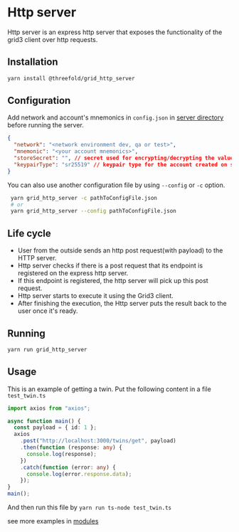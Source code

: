 # Http server

Http server is an express http server that exposes the functionality of the grid3 client over http requests.

## Installation

```bash
yarn install @threefold/grid_http_server
```

## Configuration

Add network and account's mnemonics in `config.json` in [server directory](./src/config.json) before running the server.

```json
{
  "network": "<network environment dev, qa or test>",
  "mnemonic": "<your account mnemonics>",
  "storeSecret": "", // secret used for encrypting/decrypting the values in tfkvStore
  "keypairType": "sr25519" // keypair type for the account created on substrate
}
```

You can also use another configuration file by using `--config` or `-c` option.

```bash
 yarn grid_http_server -c pathToConfigFile.json
 # or
 yarn grid_http_server --config pathToConfigFile.json
```

## Life cycle

- User from the outside sends an http post request(with payload) to the HTTP server.
- Http server checks if there is a post request that its endpoint is registered on the express http server.
- If this endpoint is registered, the http server will pick up this post request.
- Http server starts to execute it using the Grid3 client.
- After finishing the execution, the Http server puts the result back to the user once it's ready.

## Running

```bash
yarn run grid_http_server
```

## Usage

This is an example of getting a twin.
Put the following content in a file `test_twin.ts`

```ts
import axios from "axios";

async function main() {
  const payload = { id: 1 };
  axios
    .post("http://localhost:3000/twins/get", payload)
    .then(function (response: any) {
      console.log(response);
    })
    .catch(function (error: any) {
      console.log(error.response.data);
    });
}
main();
```

And then run this file by `yarn run ts-node test_twin.ts`

see more examples in [modules](../grid_client/docs/module.md)
